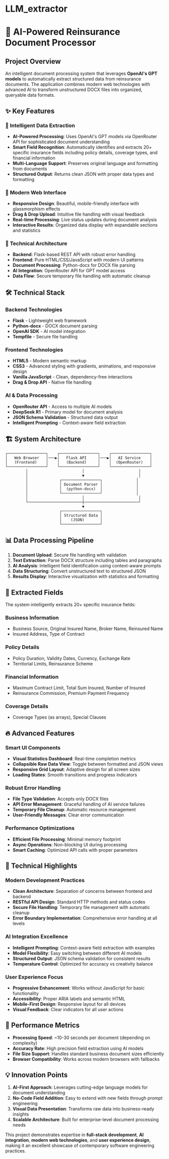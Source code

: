 # LLM_extractor
# 🚀 AI-Powered Reinsurance Document Processor

## Project Overview

An intelligent document processing system that leverages **OpenAI's GPT models** to automatically extract structured data from reinsurance documents. The application combines modern web technologies with advanced AI to transform unstructured DOCX files into organized, queryable data formats.

## ✨ Key Features

### 🎯 **Intelligent Data Extraction**
- **AI-Powered Processing**: Uses OpenAI's GPT models via OpenRouter API for sophisticated document understanding
- **Smart Field Recognition**: Automatically identifies and extracts 20+ specific insurance fields including policy details, coverage types, and financial information
- **Multi-Language Support**: Preserves original language and formatting from documents
- **Structured Output**: Returns clean JSON with proper data types and formatting

### 🎨 **Modern Web Interface**
- **Responsive Design**: Beautiful, mobile-friendly interface with glassmorphism effects
- **Drag & Drop Upload**: Intuitive file handling with visual feedback
- **Real-time Processing**: Live status updates during document analysis
- **Interactive Results**: Organized data display with expandable sections and statistics

### 🔧 **Technical Architecture**
- **Backend**: Flask-based REST API with robust error handling
- **Frontend**: Pure HTML/CSS/JavaScript with modern UI patterns
- **Document Processing**: Python-docx for DOCX file parsing
- **AI Integration**: OpenRouter API for GPT model access
- **Data Flow**: Secure temporary file handling with automatic cleanup

## 🛠 Technical Stack

### Backend Technologies
- **Flask** - Lightweight web framework
- **Python-docx** - DOCX document parsing
- **OpenAI SDK** - AI model integration
- **Tempfile** - Secure file handling

### Frontend Technologies
- **HTML5** - Modern semantic markup
- **CSS3** - Advanced styling with gradients, animations, and responsive design
- **Vanilla JavaScript** - Clean, dependency-free interactions
- **Drag & Drop API** - Native file handling

### AI & Data Processing
- **OpenRouter API** - Access to multiple AI models
- **DeepSeek R1** - Primary model for document analysis
- **JSON Schema Validation** - Structured data output
- **Intelligent Prompting** - Context-aware field extraction

## 🏗 System Architecture

```
┌─────────────────┐    ┌─────────────────┐    ┌─────────────────┐
│   Web Browser   │───▶│   Flask API     │───▶│   AI Service    │
│   (Frontend)    │    │   (Backend)     │    │  (OpenRouter)   │
└─────────────────┘    └─────────────────┘    └─────────────────┘
         │                        │                        │
         │                        ▼                        │
         │              ┌─────────────────┐               │
         │              │ Document Parser │               │
         │              │  (python-docx)  │               │
         │              └─────────────────┘               │
         │                        │                        │
         └────────────────────────┼────────────────────────┘
                                  ▼
                        ┌─────────────────┐
                        │ Structured Data │
                        │    (JSON)       │
                        └─────────────────┘
```

## 📊 Data Processing Pipeline

1. **Document Upload**: Secure file handling with validation
2. **Text Extraction**: Parse DOCX structure including tables and paragraphs
3. **AI Analysis**: Intelligent field identification using context-aware prompts
4. **Data Structuring**: Convert unstructured text to structured JSON
5. **Results Display**: Interactive visualization with statistics and formatting

## 🎯 Extracted Fields

The system intelligently extracts 20+ specific insurance fields:

### Business Information
- Business Source, Original Insured Name, Broker Name, Reinsured Name
- Insured Address, Type of Contract

### Policy Details
- Policy Duration, Validity Dates, Currency, Exchange Rate
- Territorial Limits, Reinsurance Scheme

### Financial Information
- Maximum Contract Limit, Total Sum Insured, Number of Insured
- Reinsurance Commission, Premium Payment Frequency

### Coverage Details
- Coverage Types (as arrays), Special Clauses

## 🔥 Advanced Features

### Smart UI Components
- **Visual Statistics Dashboard**: Real-time completion metrics
- **Collapsible Raw Data View**: Toggle between formatted and JSON views
- **Responsive Grid Layout**: Adaptive design for all screen sizes
- **Loading States**: Smooth transitions and progress indicators

### Robust Error Handling
- **File Type Validation**: Accepts only DOCX files
- **API Error Management**: Graceful handling of AI service failures
- **Temporary File Cleanup**: Automatic resource management
- **User-Friendly Messages**: Clear error communication

### Performance Optimizations
- **Efficient File Processing**: Minimal memory footprint
- **Async Operations**: Non-blocking UI during processing
- **Smart Caching**: Optimized API calls with proper parameters

## 🌟 Technical Highlights

### Modern Development Practices
- **Clean Architecture**: Separation of concerns between frontend and backend
- **RESTful API Design**: Standard HTTP methods and status codes
- **Secure File Handling**: Temporary file management with automatic cleanup
- **Error Boundary Implementation**: Comprehensive error handling at all levels

### AI Integration Excellence
- **Intelligent Prompting**: Context-aware field extraction with examples
- **Model Flexibility**: Easy switching between different AI models
- **Structured Output**: JSON schema validation for consistent results
- **Temperature Control**: Optimized for accuracy vs creativity balance

### User Experience Focus
- **Progressive Enhancement**: Works without JavaScript for basic functionality
- **Accessibility**: Proper ARIA labels and semantic HTML
- **Mobile-First Design**: Responsive layout for all devices
- **Visual Feedback**: Clear indicators for all user actions

## 🚀 Performance Metrics

- **Processing Speed**: ~10-30 seconds per document (depending on complexity)
- **Accuracy Rate**: High precision field extraction using AI models
- **File Size Support**: Handles standard business document sizes efficiently
- **Browser Compatibility**: Works across modern browsers with fallbacks

## 💡 Innovation Points

1. **AI-First Approach**: Leverages cutting-edge language models for document understanding
2. **No-Code Field Addition**: Easy to extend with new fields through prompt engineering
3. **Visual Data Presentation**: Transforms raw data into business-ready insights
4. **Scalable Architecture**: Built for enterprise-level document processing needs

This project demonstrates expertise in **full-stack development**, **AI integration**, **modern web technologies**, and **user experience design**, making it an excellent showcase of contemporary software engineering practices.
